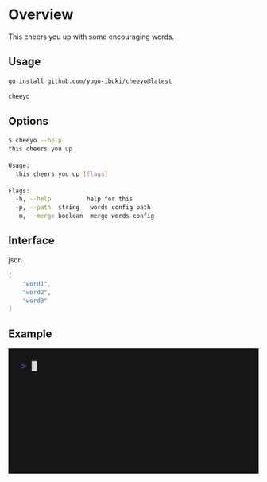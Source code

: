 # Overview

This cheers you up with some encouraging words.

## Usage

```bash
go install github.com/yugo-ibuki/cheeyo@latest
```

```bash
cheeyo
```

## Options

```bash
$ cheeyo --help
this cheers you up

Usage:
  this cheers you up [flags]

Flags:
  -h, --help          help for this
  -p, --path  string   words config path
  -m, --merge boolean  merge words config
```

## Interface

json
```json
[
    "word1",
    "word2",
    "word3"
]
```

## Example

![](./gif/usage.gif)

